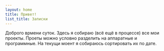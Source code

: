 ```yaml
---
layout: home
title: Привет!
list_title: Записки
---
```



Доброго врмени суток. Здесь я собираю (всё ещё в процессе) все мои проекты.
Проеты можно условно разделить на аппаратные и программные. На текущи моент я собираюсь сортировать их по дате.
